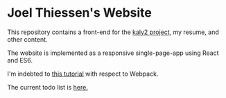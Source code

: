 Joel Thiessen's Website
=======================

This repository contains a front-end for the [kaly2 project](https://github.com/jatjat/kaly2), my resume, and other content.

The website is implemented as a responsive single-page-app using React and ES6.

I'm indebted to [this tutorial](https://www.jonathan-petitcolas.com/2015/05/15/howto-setup-webpack-on-es6-react-application-with-sass.html) with respect to Webpack.

The current todo list is [here.](/TODO.MD)
